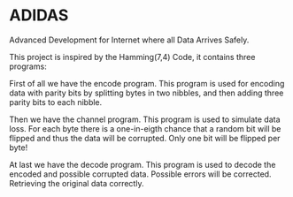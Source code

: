 # ADIDAS

Advanced Development for Internet where all Data Arrives Safely.

This project is inspired by the Hamming(7,4) Code, it contains three programs:

First of all we have the encode program. This program is used for encoding data with parity bits by splitting bytes in two nibbles, and then adding three parity bits to each nibble.

Then we have the channel program. This program is used to simulate data loss. For each byte there is a one-in-eigth chance that a random bit will be flipped and thus the data will be corrupted. Only one bit will be flipped per byte!

At last we have the decode program. This program is used to decode the encoded and possible corrupted data. Possible errors will be corrected. Retrieving the original data correctly.
